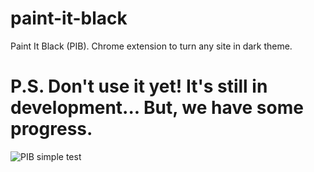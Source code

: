 # paint-it-black
Paint It Black (PIB). Chrome extension to turn any site in dark theme.
# P.S. Don't use it yet! It's still in development... But, we have some progress.
![PIB simple test](https://raw.githubusercontent.com/DonKapot/paint-it-black/develop/PIB-test.gif)